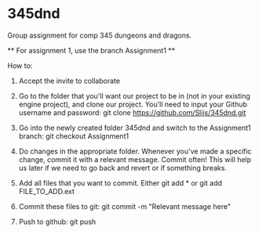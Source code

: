 # 345dnd
Group assignment for comp 345 dungeons and dragons.

** For assignment 1, use the branch Assignment1 **

How to:

1. Accept the invite to collaborate

2. Go to the folder that you'll want our project to be in (not in your existing engine project), and clone our project. You'll need to input your Github username and password:
git clone https://github.com/Slijs/345dnd.git

3. Go into the newly created folder 345dnd and switch to the Assignment1 branch:
git checkout Assignment1

4. Do changes in the appropriate folder. Whenever you've made a specific change, commit it with a relevant message. Commit often! This will help us later if we need to go back and revert or if something breaks.

5. Add all files that you want to commit. Either 
git add * or git add FILE_TO_ADD.ext

6. Commit these files to git:
git commit -m "Relevant message here"

7. Push to github:
git push
